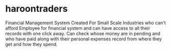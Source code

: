 # haroontraders
Financial Management System
Created For Small Scale Industries who can't afford Employee for financial system and can have access to all their records with one click away.
Can check whose money are in pending and who have paid along with their personal expenses record from where they get and how they spend.
